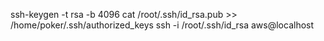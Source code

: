 ssh-keygen -t rsa -b 4096
cat /root/.ssh/id_rsa.pub >> /home/poker/.ssh/authorized_keys
ssh -i /root/.ssh/id_rsa aws@localhost
